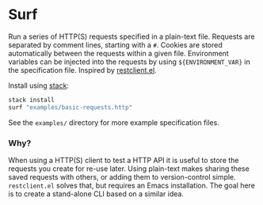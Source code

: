 # Surf

Run a series of HTTP(S) requests specified in a plain-text file. Requests are
separated by comment lines, starting with a `#`. Cookies are stored
automatically between the requests within a given file. Environment variables
can be injected into the requests by using `${ENVIRONMENT_VAR}` in the
specification file. Inspired by
[restclient.el](https://github.com/pashky/restclient.el).

Install using [stack](https://docs.haskellstack.org/en/stable/README/):
```sh
stack install
surf "examples/basic-requests.http"
```

See the `examples/` directory for more example specification files.

### Why?

When using a HTTP(S) client to test a HTTP API it is useful to store the
requests you create for re-use later. Using plain-text makes sharing these
saved requests with others, or adding them to version-control simple.
`restclient.el` solves that, but requires an Emacs installation. The goal here
is to create a stand-alone CLI based on a similar idea.
